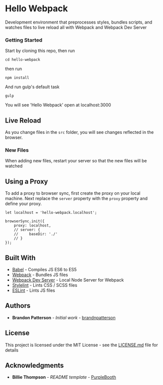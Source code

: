 # Hello Webpack

Development environment that preprocesses styles, bundles scripts, and watches files to live reload all with Webpack and Webpack Dev Server

### Getting Started

Start by cloning this repo, then run

```
cd hello-webpack
```

then run

```
npm install
```

And run gulp's default task

```
gulp
```

You will see 'Hello Webpack' open at localhost:3000

## Live Reload

As you change files in the `src` folder, you will see changes reflected in the browser.

### New Files
When adding new files, restart your server so that the new files will be watched

## Using a Proxy

To add a proxy to browser sync, first create the proxy on your local machine. Next replace the `server` property with the `proxy` property and define your proxy.

```
let localhost = 'hello-webpack.localhost';

browserSync.init({
    proxy: localhost,
    // server: {
    //     baseDir: './'
    // }
});
```

## Built With

* [Babel](https://babeljs.io/) - Compiles JS ES6 to ES5
* [Webpack](https://webpack.js.org/) - Bundles JS files
* [Webpack Dev Server](https://github.com/webpack/webpack-dev-server) - Local Node Server for Webpack
* [Stylelint](https://stylelint.io/) - Lints CSS / SCSS files
* [ESLint](https://eslint.org/) - Lints JS files


## Authors

* **Brandon Patterson** - *Initial work* - [brandnpatterson](https://github.com/brandnpatterson)

## License

This project is licensed under the MIT License - see the [LICENSE.md](LICENSE.md) file for details

## Acknowledgments

* **Billie Thompson** - *README template* - [PurpleBooth](https://github.com/PurpleBooth)
